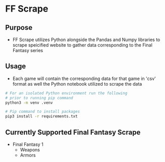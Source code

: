 # FF Scrape

## Purpose
* FF Scrape utilizes Python alongside the Pandas and Numpy libraries to scrape speicified website to gather data corresponding to the Final Fantasy series

## Usage
* Each game will contain the corresponding data for that game in 'csv' format as well the Python notebook utilized to scrape the data
``` Bash
# For an isolated Python environment run the following 
# prior to running pip command
python3 -m venv .venv

# Pip command to install packages
pip3 install -r requirements.txt
```

## Currently Supported Final Fantasy Scrape
* Final Fantasy 1
    * Weapons
    * Armors
